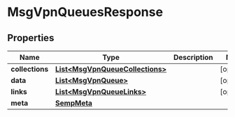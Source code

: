 
# MsgVpnQueuesResponse

## Properties
Name | Type | Description | Notes
------------ | ------------- | ------------- | -------------
**collections** | [**List&lt;MsgVpnQueueCollections&gt;**](MsgVpnQueueCollections.md) |  |  [optional]
**data** | [**List&lt;MsgVpnQueue&gt;**](MsgVpnQueue.md) |  |  [optional]
**links** | [**List&lt;MsgVpnQueueLinks&gt;**](MsgVpnQueueLinks.md) |  |  [optional]
**meta** | [**SempMeta**](SempMeta.md) |  | 



